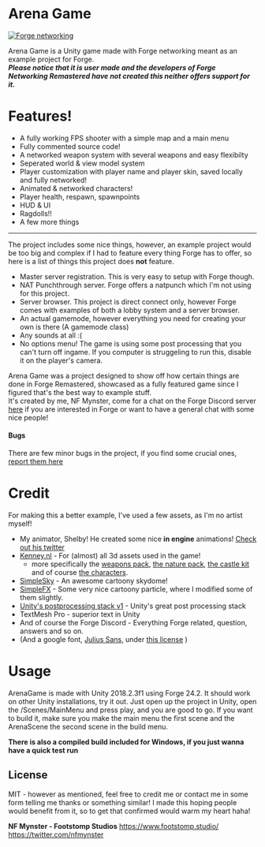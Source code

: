 # Arena Game

[![Forge networking](https://camo.githubusercontent.com/ab83ef623f08112ed6b45faecb615120efc9014e/687474703a2f2f692e696d6775722e636f6d2f657a4c6a756a6e2e706e67)](https://github.com/BeardedManStudios/ForgeNetworkingRemastered)

Arena Game is a Unity game made with Forge networking meant as an example project for Forge. \
***Please notice that it is user made and the developers of Forge Networking Remastered have not created this neither offers support for it.***



# Features!

  - A fully working FPS shooter with a simple map and a main menu
  - Fully commented source code!
  - A networked weapon system with several weapons and easy flexibilty
  - Seperated world & view model system
  - Player customization with player name and player skin, saved locally and fully networked!
  - Animated & networked characters!
  - Player health, respawn, spawnpoints
  - HUD & UI
  - Ragdolls!!
  - A few more things    
___
The project includes some nice things, however, an example project would be too big and complex if I had to feature every thing Forge has to offer, so here is a list of things this project does **not** feature.
 - Master server registration. This is very easy to setup with Forge though.
 - NAT Punchthrough server. Forge offers a natpunch which I'm not using for this project.
 - Server browser. This project is direct connect only, however Forge comes with examples of both a lobby system and a server browser.
 - An actual gamemode, however everything you need for creating your own is there (A gamemode class)
 - Any sounds at all :(
 - No options menu! The game is using some post processing that you can't turn off ingame. If you computer is struggeling to run this, disable it on the player's camera.

Arena Game was a project designed to show off how certain things are done in Forge Remastered, showcased as a fully featured game since I figured that's the best way to example stuff. \
It's created by me, NF Mynster, come for a chat on the Forge Discord server [here](https://discord.gg/yzZwEYm) if you are interested in Forge or want to have a general chat with some nice people!


#### Bugs
There are few minor bugs in the project, if you find some crucial ones, [report them here](https://github.com/NFMynster/ArenaGame/issues)


# Credit

For making this a better example, I've used a few assets, as I'm no artist myself!
* My animator, Shelby! He created some nice **in engine** animations! [Check out his twitter](https://twitter.com/shelbyjuno)
* [Kenney.nl](http://kenney.nl/) - For (almost) all 3d assets used in the game! 
    * more specifically the [weapons pack](http://kenney.nl/assets/weapon-pack), [the nature pack](http://kenney.nl/assets/nature-pack-extended), [the castle kit](http://kenney.nl/assets/castle-kit) and of course [the characters](http://kenney.nl/assets/3d-characters).
* [SimpleSky](https://www.assetstore.unity3d.com/en/#!/content/42373) - An awesome cartoony skydome!
* [SimpleFX](https://www.assetstore.unity3d.com/en/#!/content/67834) - Some very nice cartoony particle, where I modified some of them slightly.
* [Unity's postprocessing stack v1](https://github.com/Unity-Technologies/PostProcessing) - Unity's great post processing stack
* TextMesh Pro - superior text in Unity
* And of course the Forge Discord - Everything Forge related, question, answers and so on.
* (And a google font, [Julius Sans](https://fonts.google.com/specimen/Julius+Sans+One), under [this license](http://scripts.sil.org/cms/scripts/page.php?site_id=nrsi&id=OFL_web) )

# Usage

ArenaGame is made with  Unity 2018.2.3f1 using Forge 24.2.
It should work on other Unity installations, try it out.
Just open up the project in Unity, open the /Scenes/MainMenu and press play, and you are good to go.
If you want to build it, make sure you make the main menu the first scene and the ArenaScene the second scene in the build menu. 

**There is also a compiled build included for Windows, if you just wanna have a quick test run**

License
----

MIT - however as mentioned, feel free to credit me or contact me in some form telling me thanks or something similar! I made this hoping people would benefit from it, so to get that confirmed would warm my heart haha!


**NF Mynster - Footstomp Studios**
https://www.footstomp.studio/
https://twitter.com/nfmynster

